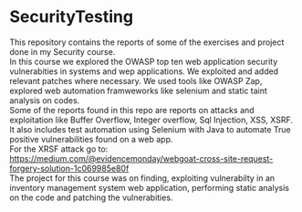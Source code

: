 # SecurityTesting
This repository contains the reports of some of the exercises and project done in my Security course.<br/>
In this course we explored the OWASP top ten web application security vulnerabities in systems and wep applications. We exploited and added relevant patches where necessary. We used tools like OWASP Zap, explored web automation framweworks like selenium and static taint analysis on codes.<br/>
Some of the reports found in this repo are reports on attacks and exploitation like Buffer Overflow, Integer overflow, Sql Injection, XSS, XSRF. It also includes test automation using Selenium with Java to automate True positive vulnerabilities found on a web app.<br/>
For the XRSF attack go to: https://medium.com/@evidencemonday/webgoat-cross-site-request-forgery-solution-1c069985e80f <br/>
The project for this course was on finding, exploiting vulnerabilty in an inventory management system web application, performing static analysis on the code and patching the vulnerabities.
